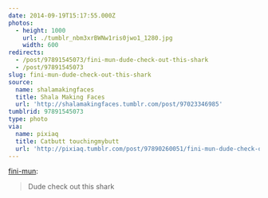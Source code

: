 ```yaml
---
date: 2014-09-19T15:17:55.000Z
photos:
  - height: 1000
    url: ./tumblr_nbm3xrBWNw1ris0jwo1_1280.jpg
    width: 600
redirects:
  - /post/97891545073/fini-mun-dude-check-out-this-shark
  - /post/97891545073
slug: fini-mun-dude-check-out-this-shark
source:
  name: shalamakingfaces
  title: Shala Making Faces
  url: 'http://shalamakingfaces.tumblr.com/post/97023346985'
tumblrid: 97891545073
type: photo
via:
  name: pixiaq
  title: Catbutt touchingmybutt
  url: 'http://pixiaq.tumblr.com/post/97890260051/fini-mun-dude-check-out-this-shark'
---
```

<p><a class="tumblr_blog" href="http://fini-mun.tumblr.com/post/97380865824/dude-check-out-this-shark">fini-mun</a>:</p>
<blockquote>
<p>Dude check out this shark</p>
</blockquote>
